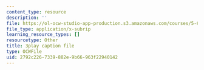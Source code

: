 ```yaml
---
content_type: resource
description: ''
file: https://ol-ocw-studio-app-production.s3.amazonaws.com/courses/5-61-physical-chemistry-fall-2017/2792c2267339882e9b66963f22940142_JzW4RYICOdA.srt
file_type: application/x-subrip
learning_resource_types: []
resourcetype: Other
title: 3play caption file
type: OCWFile
uid: 2792c226-7339-882e-9b66-963f22940142
---
```

